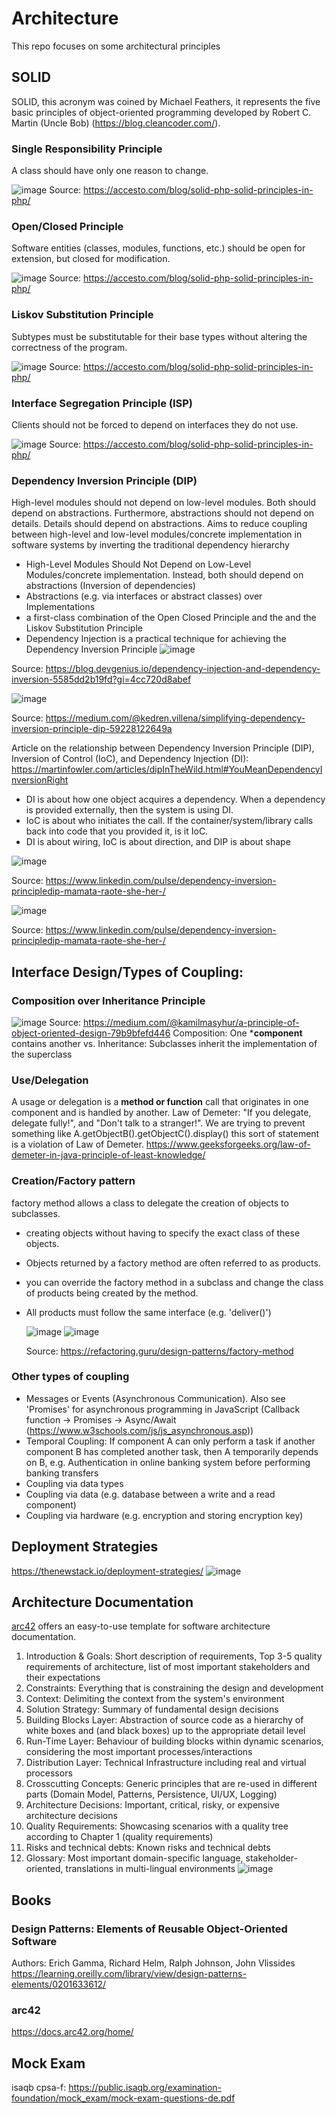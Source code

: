 # Architecture
This repo focuses on some architectural principles

## SOLID
SOLID, this acronym was coined by Michael Feathers, it represents the five basic principles of object-oriented programming developed by Robert C. Martin (Uncle Bob) (https://blog.cleancoder.com/).

### Single Responsibility Principle
A class should have only one reason to change.

![image](https://github.com/18Dominik/architecture/assets/35842490/8fd27e22-cd7b-4bf9-ad9c-ac6fd3c81d96)
Source: https://accesto.com/blog/solid-php-solid-principles-in-php/

### Open/Closed Principle
Software entities (classes, modules, functions, etc.) should be open for extension, but closed for modification.

![image](https://github.com/18Dominik/architecture/assets/35842490/c582ea2e-f034-4bea-b6e3-8f9d23c2895e)
Source: https://accesto.com/blog/solid-php-solid-principles-in-php/

### Liskov Substitution Principle
Subtypes must be substitutable for their base types without altering the correctness of the program.

![image](https://github.com/18Dominik/architecture/assets/35842490/7f0c07a3-8c69-4b07-a6aa-a8313c98b1e3)
Source: https://accesto.com/blog/solid-php-solid-principles-in-php/

### Interface Segregation Principle (ISP)
Clients should not be forced to depend on interfaces they do not use.

![image](https://github.com/18Dominik/architecture/assets/35842490/5ac05c4d-f3a4-40fd-8d57-7cfc1e31cbac)
Source: https://accesto.com/blog/solid-php-solid-principles-in-php/

### Dependency Inversion Principle (DIP)
High-level modules should not depend on low-level modules. Both should depend on abstractions. Furthermore, abstractions should not depend on details. Details should depend on abstractions.
Aims to reduce coupling between high-level and low-level modules/concrete implementation in software systems by inverting the traditional dependency hierarchy
-  High-Level Modules Should Not Depend on Low-Level Modules/concrete implementation. Instead, both should depend on abstractions (Inversion of dependencies)
-  Abstractions (e.g. via interfaces or abstract classes) over Implementations
-  a first-class combination of the Open Closed Principle and the and the Liskov Substitution Principle
-  Dependency Injection is a practical technique for achieving the Dependency Inversion Principle
![image](https://github.com/18Dominik/architecture/assets/35842490/30fb47da-5a07-49eb-8a0d-d905496cfaea)

Source: https://blog.devgenius.io/dependency-injection-and-dependency-inversion-5585dd2b19fd?gi=4cc720d8abef

![image](https://github.com/18Dominik/architecture/assets/35842490/2626f3e5-c035-48a8-aa54-db388e59e2d5)

Source: https://medium.com/@kedren.villena/simplifying-dependency-inversion-principle-dip-59228122649a


Article on the relationship between Dependency Inversion Principle (DIP), Inversion of Control (IoC), and Dependency Injection (DI):
https://martinfowler.com/articles/dipInTheWild.html#YouMeanDependencyInversionRight
- DI is about how one object acquires a dependency. When a dependency is provided externally, then the system is using DI.
- IoC is about who initiates the call. If the container/system/library calls back into code that you provided it, is it IoC.
- DI is about wiring, IoC is about direction, and DIP is about shape

![image](https://github.com/18Dominik/architecture/assets/35842490/364dfb0a-3207-4acb-9da0-e24d176b107e)

Source: https://www.linkedin.com/pulse/dependency-inversion-principledip-mamata-raote-she-her-/

![image](https://github.com/18Dominik/architecture/assets/35842490/2da0b140-5835-4f28-8af1-5286beb3b9bd)

Source: https://www.linkedin.com/pulse/dependency-inversion-principledip-mamata-raote-she-her-/

## Interface Design/Types of Coupling: 
### Composition over Inheritance Principle
![image](https://github.com/18Dominik/architecture/assets/35842490/5bae169e-c286-40fb-9338-3cf3984e40cf)
Source: https://medium.com/@kamilmasyhur/a-principle-of-object-oriented-design-79b9bfefd446
Composition: One ***component** contains another vs. Inheritance: Subclasses inherit the implementation of the superclass

### Use/Delegation
A usage or delegation is a **method or function** call that originates in one component and is handled by another.
Law of Demeter: "If you delegate, delegate fully!", and "Don't talk to a stranger!". We are trying to prevent something like A.getObjectB().getObjectC().display() this sort of statement is a violation of Law of Demeter.
https://www.geeksforgeeks.org/law-of-demeter-in-java-principle-of-least-knowledge/

### Creation/Factory pattern
factory method allows a class to delegate the creation of objects to subclasses.
- creating objects without having to specify the exact class of these objects.
- Objects returned by a factory method are often referred to as products.
- you can override the factory method in a subclass and change the class of products being created by the method.
- All products must follow the same interface (e.g. 'deliver()')

  ![image](https://github.com/18Dominik/architecture/assets/35842490/6d2e0796-593b-4cb9-aae7-9e878f71e142)
  ![image](https://github.com/18Dominik/architecture/assets/35842490/950cf7f7-c637-4cfc-8620-b1df800cbeff)

  Source: https://refactoring.guru/design-patterns/factory-method
  
### Other types of coupling
- Messages or Events (Asynchronous Communication). Also see 'Promises' for asynchronous programming in JavaScript (Callback function -> Promises -> Async/Await (https://www.w3schools.com/js/js_asynchronous.asp))
- Temporal Coupling: If component A can only perform a task if another component B has completed another task, then A temporarily depends on B, e.g. Authentication in online banking system before performing banking transfers
- Coupling via data types
- Coupling via data (e.g. database between a write and a read component)
- Coupling via hardware (e.g. encryption and storing encryption key)

## Deployment Strategies
https://thenewstack.io/deployment-strategies/
![image](https://github.com/18Dominik/architecture/assets/35842490/65443936-0a5e-4fb4-9b0d-b9c6a569e6a3)

## Architecture Documentation
[arc42](https://www.arc42.de/overview/) offers an easy-to-use template for software architecture documentation.
1. Introduction & Goals: Short description of requirements, Top 3-5 quality requirements of architecture, list of most important stakeholders and their expectations
2. Constraints: Everything that is constraining the design and development
3. Context: Delimiting the context from the system's environment
4. Solution Strategy: Summary of fundamental design decisions
5. Building Blocks Layer: Abstraction of source code as a hierarchy of white boxes and (and black boxes) up to the appropriate detail level
6. Run-Time Layer: Behaviour of building blocks within dynamic scenarios, considering the most important processes/interactions
7. Distribution Layer: Technical Infrastructure including real and virtual processors
8. Crosscutting Concepts: Generic principles that are re-used in different parts (Domain Model, Patterns, Persistence, UI/UX, Logging)
9. Architecture Decisions: Important, critical, risky, or expensive architecture decisions
10. Quality Requirements: Showcasing scenarios with a quality tree according to Chapter 1 (quality requirements)
11. Risks and technical debts: Known risks and technical debts
12. Glossary: Most important domain-specific language, stakeholder-oriented, translations in multi-lingual environments
![image](https://github.com/18Dominik/architecture/assets/35842490/ceacec6a-2482-4243-a6c8-d4e486a85500)



## Books
### Design Patterns: Elements of Reusable Object-Oriented Software
Authors: Erich Gamma, Richard Helm, Ralph Johnson, John Vlissides
https://learning.oreilly.com/library/view/design-patterns-elements/0201633612/

### arc42
https://docs.arc42.org/home/

## Mock Exam
isaqb cpsa-f: https://public.isaqb.org/examination-foundation/mock_exam/mock-exam-questions-de.pdf











